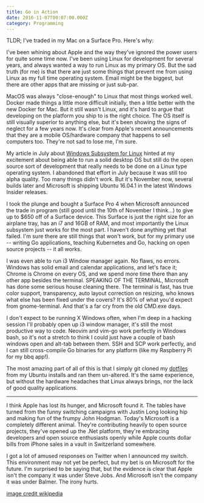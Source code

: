 ```yaml
---
title: Go in Action
date: 2016-11-07T00:07:00.000Z
category: Programming
---
```


TLDR; I've traded in my Mac on a Surface Pro.  Here's why:

I've been whining about Apple and the way they've ignored the power users for quite some time now.  I've been using Linux for development for several years, and always wanted a way to run Linux as my primary OS.  But the sad truth (for me) is that there are just some things that prevent me from using Linux as my full time operating system.  Email might be the biggest, but there are other apps that are missing or just sub-par.

MacOS was always "close-enough" to Linux that most things worked well.  Docker made things a little more difficult initially, then a little better with the new Docker for Mac.  But it still wasn't Linux, and it's hard to argue that developing on the platform you ship to is the right choice.  The OS itself is still visually superior to anything else, but it's been showing the signs of neglect for a few years now.  It's clear from Apple's recent announcements that they are a mobile OS/hardware company that happens to sell computers too.  They're not sad to lose me, I'm sure.  

My article in July about [Windows Subsystem for Linux](/blog/i3-windows/) hinted at my excitement about being able to run a solid desktop OS but still do the open source sort of development that really needs to be done on a Linux type operating system.  I abandoned that effort in July because it was still too alpha quality.  Too many things didn't work.  But it's November now, several builds later and Microsoft is shipping Ubuntu 16.04.1 in the latest Windows Insider releases.

I took the plunge and bought a Surface Pro 4 when Microsoft announced the trade in program (still good until the 10th of November I think...) to give up to $650 off of a Surface device.  This Surface is just the right size for an airplane tray, has an i7 and 16GB of RAM, and most importantly the Linux subsystem just works for the most part.  I haven't done anything yet that failed.  I'm sure there are still things that won't work, but for my primary use -- writing Go applications, teaching Kubernetes and Go, hacking on open source projects -- it all works.

I was even able to run i3 Window manager again.  No flaws, no errors.  Windows has solid email and calendar applications, and let's face it; Chrome is Chrome on every OS, and we spend more time there than any other app besides the terminal.  SPEAKING OF THE TERMINAL, Microsoft has done some serious house cleaning there.  The terminal is fast, has true color support, transparency, auto layout correction on resizing, who knows what else has been fixed under the covers?  It's 80% of what you'd expect from gnome-terminal.  And that's a far cry from the old CMD.exe days.

I don't expect to be running X Windows often, when I'm deep in a hacking session I'll probably open up i3 window manager, it's still the most productive way to code.  Neovim and vim-go work perfectly in Windows bash, so it's not a stretch to think I could just have a couple of bash windows open and alt-tab between them.  SSH and SCP work perfectly, and I can still cross-compile Go binaries for any platform (like my Raspberry Pi for my bbq app!). 

The most amazing part of all of this is that I simply git cloned my [dotfiles](https://github.com/bketelsen/dotfiles) from my Ubuntu installs and ran them un-altered.  It's the same experience, but without the hardware headaches that Linux always brings, nor the lack of good quality applications.  
<hr/>
I think Apple has lost its hunger, and Microsoft found it.  The tables have turned from the funny switching campaigns with Justin Long looking hip and making fun of the frumpy John Hodgman.  Today's Microsoft is a completely different animal.  They're contributing heavily to open source projects, they've opened up the .Net platform, they're embracing developers and open source enthusiasts openly while Apple counts dollar bills from iPhone sales in a vault in Switzerland somewhere.

I got a lot of amused responses on Twitter when I announced my switch.  This environment may not yet be perfect, but my bet is on Microsoft for the future.  I'm surprised to be saying that, but the evidence is clear that Apple isn't the company it was under Steve Jobs.  And Microsoft isn't the company it was under Balmer.  The irony hurts.  

[image credit wikipedia](https://en.wikipedia.org/w/index.php?curid=26608065)
